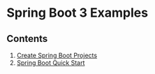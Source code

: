 # Spring Boot 3 Examples

## Contents

1. [Create Spring Boot Projects](create_springboot_project/create_springboot_project.md)
2. [Spring Boot Quick Start](./quick-start/README.md)